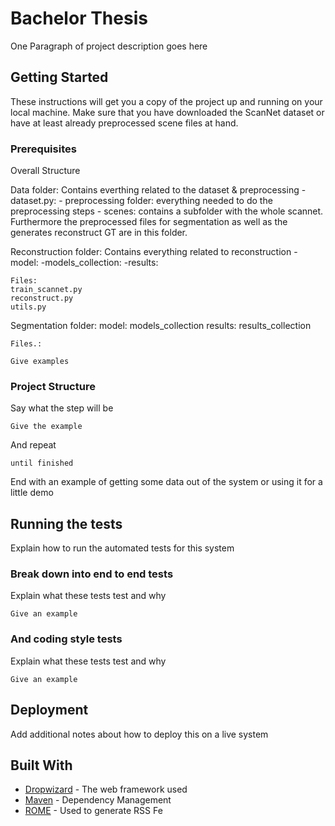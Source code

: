 # Bachelor Thesis

One Paragraph of project description goes here

## Getting Started

These instructions will get you a copy of the project up and running on your local machine. Make sure that you have downloaded the ScanNet dataset or have at least already preprocessed scene files at hand.

### Prerequisites

Overall Structure

Data folder: Contains everthing related to the dataset & preprocessing
    - dataset.py: 
    - preprocessing folder: everything needed to do the preprocessing steps
    - scenes: contains a subfolder with the whole scannet. Furthermore the preprocessed files for segmentation as well as the generates reconstruct GT are in this folder.

Reconstruction folder: Contains everything related to reconstruction
    -model: 
    -models_collection:
    -results: 

    Files: 
    train_scannet.py
    reconstruct.py
    utils.py


Segmentation folder:
    model:
    models_collection
    results:
    results_collection

    Files.:
    

```
Give examples
```

### Project Structure


Say what the step will be

```
Give the example
```

And repeat

```
until finished
```

End with an example of getting some data out of the system or using it for a little demo

## Running the tests

Explain how to run the automated tests for this system

### Break down into end to end tests

Explain what these tests test and why

```
Give an example
```

### And coding style tests

Explain what these tests test and why

```
Give an example
```

## Deployment

Add additional notes about how to deploy this on a live system

## Built With

* [Dropwizard](http://www.dropwizard.io/1.0.2/docs/) - The web framework used
* [Maven](https://maven.apache.org/) - Dependency Management
* [ROME](https://rometools.github.io/rome/) - Used to generate RSS Fe